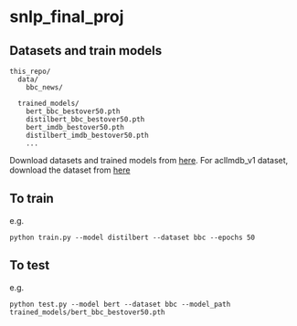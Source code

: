 # snlp_final_proj
## Datasets and train models
```
this_repo/
  data/
    bbc_news/

  trained_models/
    bert_bbc_bestover50.pth
    distilbert_bbc_bestover50.pth
    bert_imdb_bestover50.pth
    distilbert_imdb_bestover50.pth
    ...
```
Download datasets and trained models from [here](https://uark-my.sharepoint.com/:f:/g/personal/minht_uark_edu/EgnqPZOKMH5MgipwJd_1hfcBq5IXjeVrIY7fGBz24mVaFg?e=7q7X4J). For aclImdb_v1 dataset, download the dataset from [here](https://ai.stanford.edu/~amaas/data/sentiment/)
## To train
e.g.
```
python train.py --model distilbert --dataset bbc --epochs 50
```

## To test
e.g.
```
python test.py --model bert --dataset bbc --model_path trained_models/bert_bbc_bestover50.pth
```
